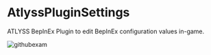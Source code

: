 # AtlyssPluginSettings
 ATLYSS BepInEx Plugin to edit BepInEx configuration values in-game.
 
![githubexam](https://github.com/user-attachments/assets/88cee68f-c28c-4650-ae2c-1c17c993b1bd)
